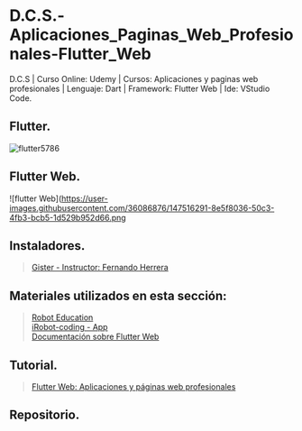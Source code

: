 # D.C.S.-Aplicaciones_Paginas_Web_Profesionales-Flutter_Web
D.C.S | Curso Online: Udemy | Cursos: Aplicaciones y paginas web profesionales | Lenguaje: Dart | Framework: Flutter Web | Ide: VStudio Code.

## Flutter.
![flutter5786](https://user-images.githubusercontent.com/36086876/147516331-7c9e93e1-22e1-418c-a895-4586e3f11b41.png)

## Flutter Web.
![flutter Web](https://user-images.githubusercontent.com/36086876/147516291-8e5f8036-50c3-4fb3-bcb5-1d529b952d66.png

## Instaladores.
> [Gister - Instructor: Fernando Herrera](https://gist.github.com/Klerith/bd74931ce0845140495cdc2d0d32d21e)

## Materiales utilizados en esta sección:

> [Robot Education](https://code.irobot.com/#/) <br>
> [iRobot-coding - App](https://apps.apple.com/us/app/irobot-coding/id1524652548#?platform=ipad) <br>
> [Documentación sobre Flutter Web](https://docs.flutter.dev/)


## Tutorial.
> [Flutter Web: Aplicaciones y páginas web profesionales](https://www.udemy.com/course/flutter-web-fh/?src=sac)

## Repositorio.
